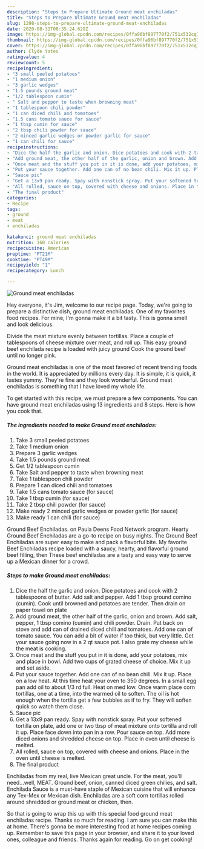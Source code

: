 ```yaml
---
description: "Steps to Prepare Ultimate Ground meat enchiladas"
title: "Steps to Prepare Ultimate Ground meat enchiladas"
slug: 1298-steps-to-prepare-ultimate-ground-meat-enchiladas
date: 2020-08-31T08:35:24.628Z
image: https://img-global.cpcdn.com/recipes/0ffa96bf897770f2/751x532cq70/ground-meat-enchiladas-recipe-main-photo.jpg
thumbnail: https://img-global.cpcdn.com/recipes/0ffa96bf897770f2/751x532cq70/ground-meat-enchiladas-recipe-main-photo.jpg
cover: https://img-global.cpcdn.com/recipes/0ffa96bf897770f2/751x532cq70/ground-meat-enchiladas-recipe-main-photo.jpg
author: Clyde Yates
ratingvalue: 4
reviewcount: 5
recipeingredient:
- "3 small peeled potatoes"
- "1 medium onion"
- "3 garlic wedges"
- "1.5 pounds ground meat"
- "1/2 tablespoon cumin"
- " Salt and pepper to taste when browning meat"
- "1 tablespoon chili powder"
- "1 can diced chili and tomatoes"
- "1.5 cans tomato sauce for sauce"
- "1 tbsp cumin for sauce"
- "2 tbsp chili powder for sauce"
- "2 minced garlic wedges or powder garlic for sauce"
- "1 can chili for sauce"
recipeinstructions:
- "Dice the half the garlic and onion. Dice potatoes and cook with 2 tablespoons of butter. Add salt and pepper. Add 1 tbsp ground comino (cumin). Cook until browned and potatoes are tender. Then drain on paper towel on plate"
- "Add ground meat, the other half of the garlic, onion and brown. Add salt, pepper, 1 tbsp comino (cumin) and chili powder. Drain. Put back on stove and add can of drained diced chili and tomatoes. Add one can of tomato sauce. You can add a bit of water if too thick, but very little. Get your sauce going now in a 2 qt sauce pot. I also grate my cheese while the meat is cooking."
- "Once meat and the stuff you put in it is done, add your potatoes, mix and place in bowl. Add two cups of grated cheese of choice. Mix it up and set aside."
- "Put your sauce together. Add one can of no bean chili. Mix it up. Place on a low heat. At this time heat your oven to 350 degrees. In a small egg pan add oil to about 1/3 rd full. Heat on med low. Once warm place corn tortillas, one at a time, into the warmed oil to soften. The oil is hot enough when the tortilla get a few bubbles as if to fry. They will soften quick so watch them close."
- "Sauce pic"
- "Get a 13x9 pan ready. Spay with nonstick spray. Put your softened tortilla on plate, add one or two tbsp of meat mixture onto tortilla and roll it up. Place face down into pan in a row. Pour sauce on top. Add more diced onions and shredded cheese on top. Place in oven until cheese is melted."
- "All rolled, sauce on top, covered with cheese and onions. Place in the oven until cheese is melted."
- "The final product"
categories:
- Recipe
tags:
- ground
- meat
- enchiladas

katakunci: ground meat enchiladas 
nutrition: 160 calories
recipecuisine: American
preptime: "PT21M"
cooktime: "PT49M"
recipeyield: "1"
recipecategory: Lunch

---
```



![Ground meat enchiladas](https://img-global.cpcdn.com/recipes/0ffa96bf897770f2/751x532cq70/ground-meat-enchiladas-recipe-main-photo.jpg)

Hey everyone, it's Jim, welcome to our recipe page. Today, we're going to prepare a distinctive dish, ground meat enchiladas. One of my favorites food recipes. For mine, I'm gonna make it a bit tasty. This is gonna smell and look delicious.

Divide the meat mixture evenly between tortillas. Place a couple of tablespoons of cheese mixture over meat, and roll up. This easy ground beef enchilada recipe is loaded with juicy ground Cook the ground beef until no longer pink.

Ground meat enchiladas is one of the most favored of recent trending foods in the world. It is appreciated by millions every day. It is simple, it is quick, it tastes yummy. They're fine and they look wonderful. Ground meat enchiladas is something that I have loved my whole life.


To get started with this recipe, we must prepare a few components. You can have ground meat enchiladas using 13 ingredients and 8 steps. Here is how you cook that.

<!--inarticleads1-->

##### The ingredients needed to make Ground meat enchiladas:

1. Take 3 small peeled potatoes
1. Take 1 medium onion
1. Prepare 3 garlic wedges
1. Take 1.5 pounds ground meat
1. Get 1/2 tablespoon cumin
1. Take  Salt and pepper to taste when browning meat
1. Take 1 tablespoon chili powder
1. Prepare 1 can diced chili and tomatoes
1. Take 1.5 cans tomato sauce (for sauce)
1. Take 1 tbsp cumin (for sauce)
1. Take 2 tbsp chili powder (for sauce)
1. Make ready 2 minced garlic wedges or powder garlic (for sauce)
1. Make ready 1 can chili (for sauce)


Ground Beef Enchiladas. on Paula Deens Food Network program. Hearty Ground Beef Enchiladas are a go-to recipe on busy nights. The Ground Beef Enchiladas are super easy to make and pack a flavorful bite. My favorite Beef Enchiladas recipe loaded with a saucy, hearty, and flavorful ground beef filling, then These beef enchiladas are a tasty and easy way to serve up a Mexican dinner for a crowd. 

<!--inarticleads2-->

##### Steps to make Ground meat enchiladas:

1. Dice the half the garlic and onion. Dice potatoes and cook with 2 tablespoons of butter. Add salt and pepper. Add 1 tbsp ground comino (cumin). Cook until browned and potatoes are tender. Then drain on paper towel on plate
1. Add ground meat, the other half of the garlic, onion and brown. Add salt, pepper, 1 tbsp comino (cumin) and chili powder. Drain. Put back on stove and add can of drained diced chili and tomatoes. Add one can of tomato sauce. You can add a bit of water if too thick, but very little. Get your sauce going now in a 2 qt sauce pot. I also grate my cheese while the meat is cooking.
1. Once meat and the stuff you put in it is done, add your potatoes, mix and place in bowl. Add two cups of grated cheese of choice. Mix it up and set aside.
1. Put your sauce together. Add one can of no bean chili. Mix it up. Place on a low heat. At this time heat your oven to 350 degrees. In a small egg pan add oil to about 1/3 rd full. Heat on med low. Once warm place corn tortillas, one at a time, into the warmed oil to soften. The oil is hot enough when the tortilla get a few bubbles as if to fry. They will soften quick so watch them close.
1. Sauce pic
1. Get a 13x9 pan ready. Spay with nonstick spray. Put your softened tortilla on plate, add one or two tbsp of meat mixture onto tortilla and roll it up. Place face down into pan in a row. Pour sauce on top. Add more diced onions and shredded cheese on top. Place in oven until cheese is melted.
1. All rolled, sauce on top, covered with cheese and onions. Place in the oven until cheese is melted.
1. The final product


Enchiladas from my real, live Mexican great uncle. For the meat, you&#39;ll need…well, MEAT. Ground beef, onion, canned diced green chilies, and salt. Enchilada Sauce is a must-have staple of Mexican cuisine that will enhance any Tex-Mex or Mexican dish. Enchiladas are a soft corn tortillas rolled around shredded or ground meat or chicken, then. 

So that is going to wrap this up with this special food ground meat enchiladas recipe. Thanks so much for reading. I am sure you can make this at home. There's gonna be more interesting food at home recipes coming up. Remember to save this page in your browser, and share it to your loved ones, colleague and friends. Thanks again for reading. Go on get cooking!
